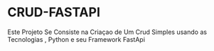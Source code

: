 # CRUD-FASTAPI
Este Projeto Se Consiste na Criaçao de Um Crud Simples usando as Tecnologias , Python  e seu Framework FastApi
